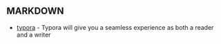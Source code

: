 ## MARKDOWN

* [typora](https://typora.io/) - Typora will give you a seamless experience as both a reader and a writer
